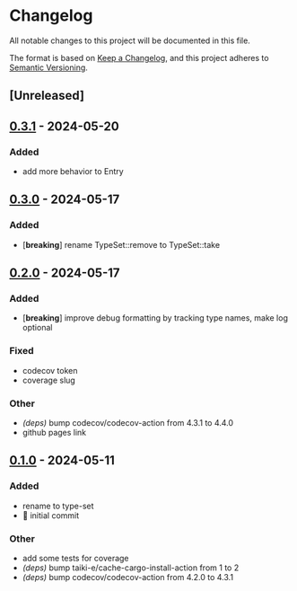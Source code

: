 # Changelog
All notable changes to this project will be documented in this file.

The format is based on [Keep a Changelog](https://keepachangelog.com/en/1.0.0/),
and this project adheres to [Semantic Versioning](https://semver.org/spec/v2.0.0.html).

## [Unreleased]

## [0.3.1](https://github.com/jbr/type-set/compare/v0.3.0...v0.3.1) - 2024-05-20

### Added
- add more behavior to Entry

## [0.3.0](https://github.com/jbr/type-set/compare/v0.2.0...v0.3.0) - 2024-05-17

### Added
- [**breaking**] rename TypeSet::remove to TypeSet::take

## [0.2.0](https://github.com/jbr/type-set/compare/v0.1.0...v0.2.0) - 2024-05-17

### Added
- [**breaking**] improve debug formatting by tracking type names, make log optional

### Fixed
- codecov token
- coverage slug

### Other
- *(deps)* bump codecov/codecov-action from 4.3.1 to 4.4.0
- github pages link

## [0.1.0](https://github.com/jbr/type-set/releases/tag/v0.1.0) - 2024-05-11

### Added
- rename to type-set
- 📰 initial commit

### Other
- add some tests for coverage
- *(deps)* bump taiki-e/cache-cargo-install-action from 1 to 2
- *(deps)* bump codecov/codecov-action from 4.2.0 to 4.3.1
